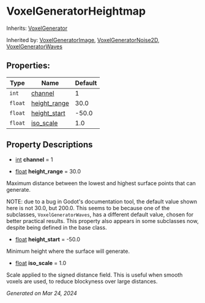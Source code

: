 # VoxelGeneratorHeightmap

Inherits: [VoxelGenerator](VoxelGenerator.md)

Inherited by: [VoxelGeneratorImage](VoxelGeneratorImage.md), [VoxelGeneratorNoise2D](VoxelGeneratorNoise2D.md), [VoxelGeneratorWaves](VoxelGeneratorWaves.md)



## Properties: 


Type     | Name                             | Default 
-------- | -------------------------------- | --------
`int`    | [channel](#i_channel)            | 1       
`float`  | [height_range](#i_height_range)  | 30.0    
`float`  | [height_start](#i_height_start)  | -50.0   
`float`  | [iso_scale](#i_iso_scale)        | 1.0     
<p></p>

## Property Descriptions

- [int](https://docs.godotengine.org/en/stable/classes/class_int.html)<span id="i_channel"></span> **channel** = 1


- [float](https://docs.godotengine.org/en/stable/classes/class_float.html)<span id="i_height_range"></span> **height_range** = 30.0

Maximum distance between the lowest and highest surface points that can generate. 

NOTE: due to a bug in Godot's documentation tool, the default value shown here is not 30.0, but 200.0. This seems to be because one of the subclasses, `VoxelGeneratorWaves`, has a different default value, chosen for better practical results. This property also appears in some subclasses now, despite being defined in the base class.

- [float](https://docs.godotengine.org/en/stable/classes/class_float.html)<span id="i_height_start"></span> **height_start** = -50.0

Minimum height where the surface will generate.

- [float](https://docs.godotengine.org/en/stable/classes/class_float.html)<span id="i_iso_scale"></span> **iso_scale** = 1.0

Scale applied to the signed distance field. This is useful when smooth voxels are used, to reduce blockyness over large distances.

_Generated on Mar 24, 2024_
